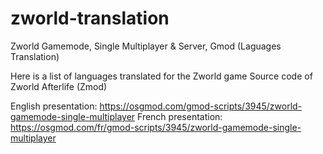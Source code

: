 # zworld-translation
Zworld Gamemode, Single Multiplayer &amp; Server, Gmod (Laguages Translation)

Here is a list of languages translated for the Zworld game
Source code of Zworld Afterlife (Zmod)

English presentation: https://osgmod.com/gmod-scripts/3945/zworld-gamemode-single-multiplayer
French presentation: https://osgmod.com/fr/gmod-scripts/3945/zworld-gamemode-single-multiplayer
